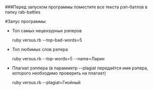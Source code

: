 ###Перед запуском программы поместите все текста рэп-батлов в папку rab-battles

#Запус программы:

* Топ самых нецензурных рэперов

    ruby versus.rb --top-bad-words=5
    
* Топ любимых слов рэпера

    ruby versus.rb --top-words=5 --name=Ларин
    
* Плагиат рэппера (в парамметр --plagiat передаётся имя рэпера, которого необходимо проверить на плагиат)
    
    ruby versus.rb --plagiat=Гнойный
    